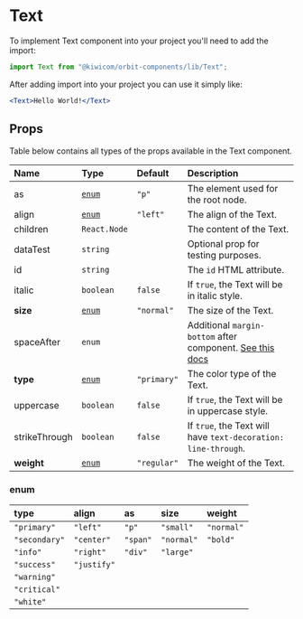 # Text

To implement Text component into your project you'll need to add the import:

```jsx
import Text from "@kiwicom/orbit-components/lib/Text";
```

After adding import into your project you can use it simply like:

```jsx
<Text>Hello World!</Text>
```

## Props

Table below contains all types of the props available in the Text component.

| Name          | Type            | Default     | Description                                                                                                                                                    |
| :------------ | :-------------- | :---------- | :------------------------------------------------------------------------------------------------------------------------------------------------------------- |
| as            | [`enum`](#enum) | `"p"`       | The element used for the root node.                                                                                                                            |
| align         | [`enum`](#enum) | `"left"`    | The align of the Text.                                                                                                                                         |
| children      | `React.Node`    |             | The content of the Text.                                                                                                                                       |
| dataTest      | `string`        |             | Optional prop for testing purposes.                                                                                                                            |
| id            | `string`        |             | The `id` HTML attribute.                                                                                                                                       |
| italic        | `boolean`       | `false`     | If `true`, the Text will be in italic style.                                                                                                                   |
| **size**      | [`enum`](#enum) | `"normal"`  | The size of the Text.                                                                                                                                          |
| spaceAfter    | `enum`          |             | Additional `margin-bottom` after component. [See this docs](https://github.com/kiwicom/orbit/tree/master/packages/orbit-components/src/common/getSpacingToken) |
| **type**      | [`enum`](#enum) | `"primary"` | The color type of the Text.                                                                                                                                    |
| uppercase     | `boolean`       | `false`     | If `true`, the Text will be in uppercase style.                                                                                                                |
| strikeThrough | `boolean`       | `false`     | If `true`, the Text will have `text-decoration: line-through`.                                                                                                 |
| **weight**    | [`enum`](#enum) | `"regular"` | The weight of the Text.                                                                                                                                        |

### enum

| type          | align       | as       | size       | weight     |
| :------------ | :---------- | :------- | :--------- | :--------- |
| `"primary"`   | `"left"`    | `"p"`    | `"small"`  | `"normal"` |
| `"secondary"` | `"center"`  | `"span"` | `"normal"` | `"bold"`   |
| `"info"`      | `"right"`   | `"div"`  | `"large"`  |            |
| `"success"`   | `"justify"` |          |            |            |
| `"warning"`   |             |          |            |            |
| `"critical"`  |             |          |            |            |
| `"white"`     |             |          |            |            |
